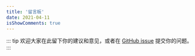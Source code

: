 ```yaml
---
title: '留言板'
date: 2021-04-11
isShowComments: true
---
```


::: tip
欢迎大家在此留下你的建议和意见，或者在 [GitHub issue](https://github.com/Hongbusi/vuepress-theme-hbs) 提交你的问题。
:::

